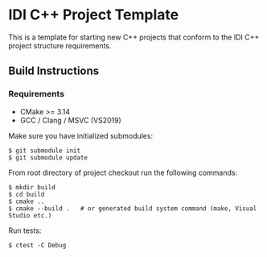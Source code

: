 # IDI C++ Project Template

This is a template for starting new C++ projects that conform to the IDI C++ project structure requirements.

## Build Instructions

### Requirements

- CMake >= 3.14
- GCC / Clang / MSVC (VS2019)

Make sure you have initialized submodules:
```
$ git submodule init
$ git submodule update
```

From root directory of project checkout run the following commands:
```
$ mkdir build
$ cd build
$ cmake ..
$ cmake --build .   # or generated build system command (make, Visual Studio etc.)
```

Run tests:
```
$ ctest -C Debug
```
